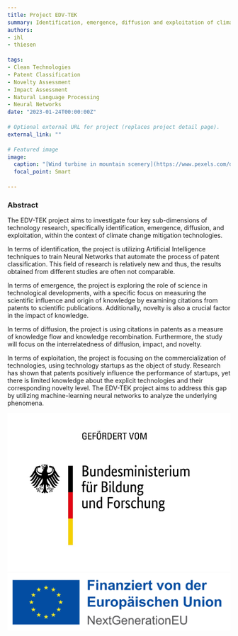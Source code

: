 ```yaml
---
title: Project EDV-TEK
summary: Identification, emergence, diffusion and exploitation of climate change mitigation technologies.
authors:
- ihl
- thiesen

tags:
- Clean Technologies
- Patent Classification
- Novelty Assessment
- Impact Assessment
- Natural Language Processing
- Neural Networks
date: "2023-01-24T00:00:00Z"

# Optional external URL for project (replaces project detail page).
external_link: ""

# Featured image
image:
  caption: "[Wind turbine in mountain scenery](https://www.pexels.com/de-de/foto/weisse-windmuhle-414837/)"
  focal_point: Smart

---
```


### Abstract

The EDV-TEK project aims to investigate four key sub-dimensions of technology research, specifically identification, emergence, diffusion, and exploitation, within the context of climate change mitigation technologies.

In terms of identification, the project is utilizing Artificial Intelligence techniques to train Neural Networks that automate the process of patent classification. This field of research is relatively new and thus, the results obtained from different studies are often not comparable.

In terms of emergence, the project is exploring the role of science in technological developments, with a specific focus on measuring the scientific influence and origin of knowledge by examining citations from patents to scientific publications. Additionally, novelty is also a crucial factor in the impact of knowledge.

In terms of diffusion, the project is using citations in patents as a measure of knowledge flow and knowledge recombination. Furthermore, the study will focus on the interrelatedness of diffusion, impact, and novelty.

In terms of exploitation, the project is focusing on the commercialization of technologies, using technology startups as the object of study. Research has shown that patents positively influence the performance of startups, yet there is limited knowledge about the explicit technologies and their corresponding novelty level. The EDV-TEK project aims to address this gap by utilizing machine-learning neural networks to analyze the underlying phenomena.

![Funded by the Federal Ministry of Education and Research](Foerderhinweis_BMBF.jpg)
![Funded by the European Union](Foerderhinweis_EU_horizontal.jpg)

